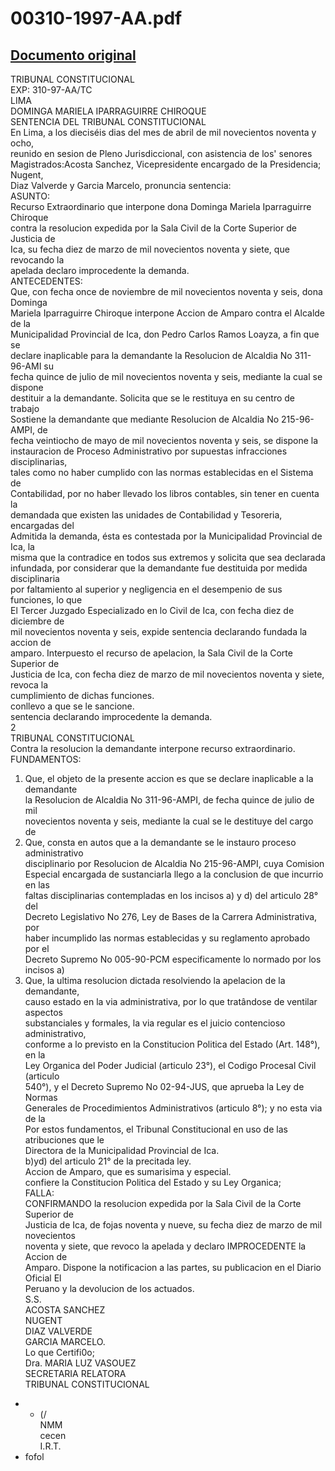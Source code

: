 
00310-1997-AA.pdf
=================
  
[Documento original](https://tc.gob.pe/jurisprudencia/1998/00310-1997-AA.pdf)  
---  
TRIBUNAL CONSTITUCIONAL  
EXP: 310-97-AA/TC  
LIMA  
DOMINGA MARIELA IPARRAGUIRRE CHIROQUE  
SENTENCIA DEL TRIBUNAL CONSTITUCIONAL  
En Lima, a los dieciséis dias del mes de abril de mil novecientos noventa y ocho,  
reunido en sesion de Pleno Jurisdiccional, con asistencia de los' senores  
Magistrados:Acosta Sanchez, Vicepresidente encargado de la Presidencia; Nugent,  
Diaz Valverde y Garcia Marcelo, pronuncia sentencia:  
ASUNTO:  
Recurso Extraordinario que interpone dona Dominga Mariela Iparraguirre Chiroque  
contra la resolucion expedida por la Sala Civil de la Corte Superior de Justicia de  
Ica, su fecha diez de marzo de mil novecientos noventa y siete, que revocando la  
apelada declaro improcedente la demanda.  
ANTECEDENTES:  
Que, con fecha once de noviembre de mil novecientos noventa y seis, dona Dominga  
Mariela Iparraguirre Chiroque interpone Accion de Amparo contra el Alcalde de la  
Municipalidad Provincial de Ica, don Pedro Carlos Ramos Loayza, a fin que se  
declare inaplicable para la demandante la Resolucion de Alcaldia No 311-96-AMI su  
fecha quince de julio de mil novecientos noventa y seis, mediante la cual se dispone  
destituir a la demandante. Solicita que se le restituya en su centro de trabajo  
Sostiene la demandante que mediante Resolucion de Alcaldia No 215-96-AMPI, de  
fecha veintiocho de mayo de mil novecientos noventa y seis, se dispone la  
instauracion de Proceso Administrativo por supuestas infracciones disciplinarias,  
tales como no haber cumplido con las normas establecidas en el Sistema de  
Contabilidad, por no haber llevado los libros contables, sin tener en cuenta la  
demandada que existen las unidades de Contabilidad y Tesoreria, encargadas del  
Admitida la demanda, ésta es contestada por la Municipalidad Provincial de Ica, la  
misma que la contradice en todos sus extremos y solicita que sea declarada  
infundada, por considerar que la demandante fue destituida por medida disciplinaria  
por faltamiento al superior y negligencia en el desempenio de sus funciones, lo que  
El Tercer Juzgado Especializado en lo Civil de Ica, con fecha diez de diciembre de  
mil novecientos noventa y seis, expide sentencia declarando fundada la accion de  
amparo. Interpuesto el recurso de apelacion, la Sala Civil de la Corte Superior de  
Justicia de Ica, con fecha diez de marzo de mil novecientos noventa y siete, revoca la  
cumplimiento de dichas funciones.  
conllevo a que se le sancione.  
sentencia declarando improcedente la demanda.  
2  
TRIBUNAL CONSTITUCIONAL  
Contra la resolucion la demandante interpone recurso extraordinario.  
FUNDAMENTOS:  
1. Que, el objeto de la presente accion es que se declare inaplicable a la demandante  
la Resolucion de Alcaldia No 311-96-AMPI, de fecha quince de julio de mil  
novecientos noventa y seis, mediante la cual se le destituye del cargo de  
2. Que, consta en autos que a la demandante se le instauro proceso administrativo  
disciplinario por Resolucion de Alcaldia No 215-96-AMPI, cuya Comision  
Especial encargada de sustanciarla llego a la conclusion de que incurrio en las  
faltas disciplinarias contempladas en los incisos a) y d) del articulo 28° del  
Decreto Legislativo No 276, Ley de Bases de la Carrera Administrativa, por  
haber incumplido las normas establecidas y su reglamento aprobado por el  
Decreto Supremo No 005-90-PCM especificamente lo normado por los incisos a)  
3. Que, la ultima resolucion dictada resolviendo la apelacion de la demandante,  
causo estado en la via administrativa, por lo que tratândose de ventilar aspectos  
substanciales y formales, la via regular es el juicio contencioso administrativo,  
conforme a lo previsto en la Constitucion Politica del Estado (Art. 148°), en la  
Ley Organica del Poder Judicial (articulo 23°), el Codigo Procesal Civil (articulo  
540°), y el Decreto Supremo No 02-94-JUS, que aprueba la Ley de Normas  
Generales de Procedimientos Administrativos (articulo 8°); y no esta via de la  
Por estos fundamentos, el Tribunal Constitucional en uso de las atribuciones que le  
Directora de la Municipalidad Provincial de Ica.  
b)yd) del articulo 21° de la precitada ley.  
Accion de Amparo, que es sumarisima y especial.  
confiere la Constitucion Politica del Estado y su Ley Organica;  
FALLA:  
CONFIRMANDO la resolucion expedida por la Sala Civil de la Corte Superior de  
Justicia de Ica, de fojas noventa y nueve, su fecha diez de marzo de mil novecientos  
noventa y siete, que revoco la apelada y declaro IMPROCEDENTE la Accion de  
Amparo. Dispone la notificacion a las partes, su publicacion en el Diario Oficial El  
Peruano y la devolucion de los actuados.  
S.S.  
ACOSTA SANCHEZ  
NUGENT  
DIAZ VALVERDE  
GARCIA MARCELO.  
Lo que Certifi0o;  
Dra. MARIA LUZ VASOUEZ  
SECRETARIA RELATORA  
TRIBUNAL CONSTITUCIONAL  
- - (/  
NMM  
cecen  
I.R.T.  
- fofol